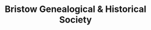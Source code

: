 ---
layout: repo
title: "Bristow Genealogical & Historical Society"
id: 24692
permalink: repos/24692/
---